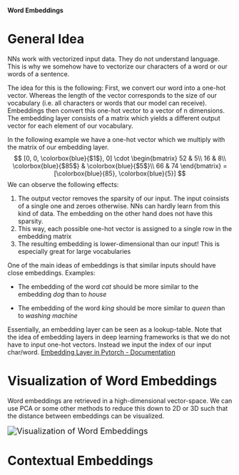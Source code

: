 **Word Embeddings**

# General Idea

NNs work with vectorized input data. They do not understand language. This is why we somehow have to vectorize our characters of a word or our words of a sentence.

The idea for this is the following: First, we convert our word into a one-hot vector. Whereas the length of the vector corresponds to the size of our vocabulary (i.e. all characters or words that our model can receive). Embeddings then convert this one-hot vector to a vector of n dimensions. The embedding layer consists of a matrix which yields a different output vector for each element of our vocabulary.

In the following example we have a one-hot vector which we multiply with the matrix of our embedding layer. 
$$
[0, 0, \colorbox{blue}{$1$}, 0] \cdot 
\begin{bmatrix} 
52 & 5\\ 
16 & 8\\
\colorbox{blue}{$85$} & \colorbox{blue}{$5$}\\
66 & 74
\end{bmatrix}
= [\colorbox{blue}{85}, \colorbox{blue}{5}]
$$
We can observe the following effects:

1. The output vector removes the sparsity of our input. The input coinsists of a single one and zeroes otherwise. NNs can hardly learn from this kind of data. The embedding on the other hand does not have this sparsity.
2. This way, each possible one-hot vector is assigned to a single row in the embedding matrix
3. The resulting embedding is lower-dimensional than our input! This is especially great for large vocabularies

One of the main ideas of embeddings is that similar inputs should have close embeddings. Examples:

- The embedding of the word *cat* should be more similar to the embedding *dog* than to *house*

- The embedding of the word *king* should be more similar to *queen* than to *washing machine*


Essentially, an embedding layer can be seen as a lookup-table. Note that the idea of embedding layers in deep learning frameworks is that we do not have to input one-hot vectors. Instead we input the index of our input char/word. [Embedding Layer in Pytorch - Documentation](https://pytorch.org/docs/stable/generated/torch.nn.Embedding.html)

# Visualization of Word Embeddings

Word embeddings are retrieved in a high-dimensional vector-space. We can use PCA or some other methods to reduce this down to 2D or 3D such that the distance between embeddings can be visualized. 

<img src="https://www.researchgate.net/profile/Faiza-Khattak/publication/332543716/figure/fig4/AS:796161606705153@1566831127474/Pubmed-Word-embedding-visualization-Green-text-Anatomical-location-heart-lung-liver.ppm" alt="Visualization of Word Embeddings" style="zoom:130%;" />

# Contextual Embeddings

